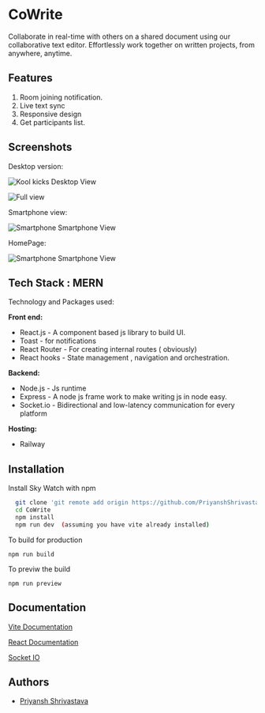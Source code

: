 
# CoWrite
Collaborate in real-time with others on a shared document using our collaborative text editor. Effortlessly work together on written projects, from anywhere, anytime.



## Features

1. Room joining notification.
2. Live text sync
3. Responsive design
4. Get participants list.


## Screenshots

Desktop version: 

![Kool kicks Desktop View](https://i.postimg.cc/x89N8H3Z/Screenshot-from-2023-04-05-01-26-45.png)

![Full view](https://i.postimg.cc/yxfxNGdJ/Screenshot-from-2023-04-05-01-27-46.png)



Smartphone view:

![Smartphone Smartphone View](https://i.postimg.cc/zB8GFNHb/Screenshot-from-2023-04-05-01-28-24.png)

HomePage:

![Smartphone Smartphone View](https://i.postimg.cc/Wztj51N3/Screenshot-from-2023-04-05-01-29-03.png)


## Tech Stack  : **MERN**

Technology and Packages used:

**Front end:**
- React.js - A component based js library to build UI.
- Toast - for notifications
- React Router - For creating internal routes ( obviously)
- React hooks - State management , navigation and orchestration.

**Backend:**
- Node.js - Js runtime
- Express - A node js frame work to make writing js in node easy.
- Socket.io - Bidirectional and low-latency communication for every platform


**Hosting:**
- Railway


## Installation

Install Sky Watch with npm

```bash
  git clone 'git remote add origin https://github.com/PriyanshShrivastava/CoWrite.git'
  cd CoWrite
  npm install
  npm run dev  (assuming you have vite already installed)
```
To build for production

```
npm run build 

```
To previw the build
```
npm run preview 

```
## Documentation

[Vite Documentation](https://vitejs.dev/guide/)

[React Documentation](https://beta.reactjs.org/learn)

[Socket IO](https://socket.io/)
## Authors

- [Priyansh Shrivastava](https://www.github.com/PriyanshShrivastava)


